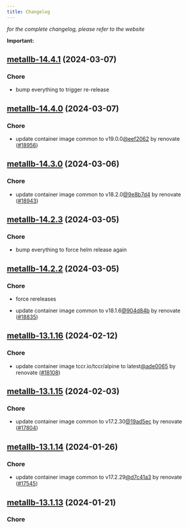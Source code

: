 ```yaml
---
title: Changelog
---
```



*for the complete changelog, please refer to the website*

**Important:**


## [metallb-14.4.1](https://github.com/truecharts/charts/compare/metallb-14.4.0...metallb-14.4.1) (2024-03-07)

### Chore



- bump everything to trigger re-release


## [metallb-14.4.0](https://github.com/truecharts/charts/compare/metallb-14.3.0...metallb-14.4.0) (2024-03-07)

### Chore



- update container image common to v19.0.0[@eef2062](https://github.com/eef2062) by renovate ([#18956](https://github.com/truecharts/charts/issues/18956))


## [metallb-14.3.0](https://github.com/truecharts/charts/compare/metallb-14.2.3...metallb-14.3.0) (2024-03-06)

### Chore



- update container image common to v18.2.0[@9e8b7d4](https://github.com/9e8b7d4) by renovate ([#18943](https://github.com/truecharts/charts/issues/18943))


## [metallb-14.2.3](https://github.com/truecharts/charts/compare/metallb-14.2.2...metallb-14.2.3) (2024-03-05)

### Chore



- bump everything to force helm release again


## [metallb-14.2.2](https://github.com/truecharts/charts/compare/metallb-14.2.0...metallb-14.2.2) (2024-03-05)

### Chore



- force rereleases

- update container image common to v18.1.6[@904d84b](https://github.com/904d84b) by renovate ([#18835](https://github.com/truecharts/charts/issues/18835))















## [metallb-13.1.16](https://github.com/truecharts/charts/compare/metallb-13.1.15...metallb-13.1.16) (2024-02-12)

### Chore



- update container image tccr.io/tccr/alpine to latest[@ade0065](https://github.com/ade0065) by renovate ([#18108](https://github.com/truecharts/charts/issues/18108))


## [metallb-13.1.15](https://github.com/truecharts/charts/compare/metallb-13.1.14...metallb-13.1.15) (2024-02-03)

### Chore



- update container image common to v17.2.30[@19ad5ec](https://github.com/19ad5ec) by renovate ([#17804](https://github.com/truecharts/charts/issues/17804))


## [metallb-13.1.14](https://github.com/truecharts/charts/compare/metallb-13.1.13...metallb-13.1.14) (2024-01-26)

### Chore



- update container image common to v17.2.29[@d7c41a3](https://github.com/d7c41a3) by renovate ([#17545](https://github.com/truecharts/charts/issues/17545))


## [metallb-13.1.13](https://github.com/truecharts/charts/compare/metallb-13.1.12...metallb-13.1.13) (2024-01-21)

### Chore